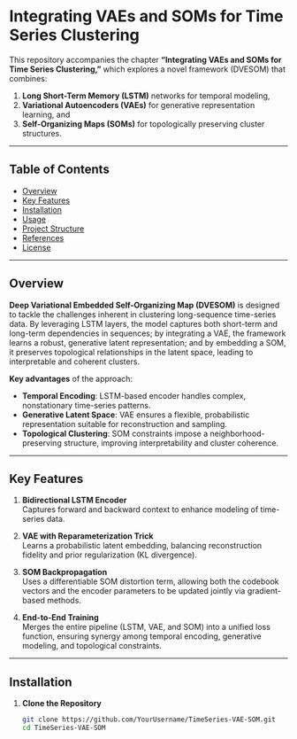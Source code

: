 # Integrating VAEs and SOMs for Time Series Clustering

This repository accompanies the chapter **“Integrating VAEs and SOMs for Time Series Clustering,”** which explores a novel framework (DVESOM) that combines:
1. **Long Short-Term Memory (LSTM)** networks for temporal modeling,
2. **Variational Autoencoders (VAEs)** for generative representation learning, and
3. **Self-Organizing Maps (SOMs)** for topologically preserving cluster structures.

---

## Table of Contents
- [Overview](#overview)
- [Key Features](#key-features)
- [Installation](#installation)
- [Usage](#usage)
- [Project Structure](#project-structure)
- [References](#references)
- [License](#license)

---

## Overview

**Deep Variational Embedded Self-Organizing Map (DVESOM)** is designed to tackle the challenges inherent in clustering long-sequence time-series data. By leveraging LSTM layers, the model captures both short-term and long-term dependencies in sequences; by integrating a VAE, the framework learns a robust, generative latent representation; and by embedding a SOM, it preserves topological relationships in the latent space, leading to interpretable and coherent clusters.

**Key advantages** of the approach:
- **Temporal Encoding**: LSTM-based encoder handles complex, nonstationary time-series patterns.
- **Generative Latent Space**: VAE ensures a flexible, probabilistic representation suitable for reconstruction and sampling.
- **Topological Clustering**: SOM constraints impose a neighborhood-preserving structure, improving interpretability and cluster coherence.

---

## Key Features

1. **Bidirectional LSTM Encoder**  
   Captures forward and backward context to enhance modeling of time-series data.

2. **VAE with Reparameterization Trick**  
   Learns a probabilistic latent embedding, balancing reconstruction fidelity and prior regularization (KL divergence).

3. **SOM Backpropagation**  
   Uses a differentiable SOM distortion term, allowing both the codebook vectors and the encoder parameters to be updated jointly via gradient-based methods.

4. **End-to-End Training**  
   Merges the entire pipeline (LSTM, VAE, and SOM) into a unified loss function, ensuring synergy among temporal encoding, generative modeling, and topological constraints.

---

## Installation

1. **Clone the Repository**
   ```bash
   git clone https://github.com/YourUsername/TimeSeries-VAE-SOM.git
   cd TimeSeries-VAE-SOM
